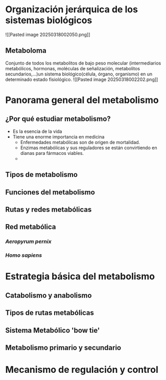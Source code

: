 # Organización jerárquica de los sistemas biológicos
![[Pasted image 20250318002050.png]]
## Metaboloma
Conjunto de todos los metabolitos de bajo peso molecular (intermediarios metabólicos, hormonas, moléculas de señalización, metabolitos secundarios,...)un sistema biológico(célula, órgano, organismo) en un determinado estado fisiológico.
	![[Pasted image 20250318002202.png]]
# Panorama general del metabolismo
## ¿Por qué estudiar metabolismo?
- Es la esencia de la vida
- Tiene una enorme importancia en medicina
	- Enfermedades metabólicas son de origen de mortalidad.
	- Enzimas metabólicas y sus reguladores se están convirtiendo en dianas para fármacos viables.
	- 
## Tipos de metabolismo
## Funciones del metabolismo
## Rutas y redes metabólicas
## Red metabólica
### *Aeropyrum pernix*
### *Homo sapiens*
# Estrategia básica del metabolismo
## Catabolismo y anabolismo
## Tipos de rutas metabólicas
## Sistema Metabólico 'bow tie'
## Metabolismo primario y secundario
# Mecanismo de regulación y control

